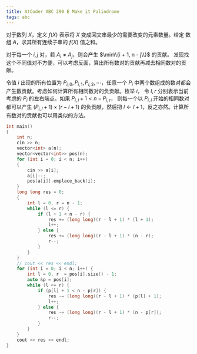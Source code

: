 ```yaml
---
title: AtCoder ABC 290 E Make it Palindrome
tags: abc
---
```


对于数列 $X$，定义 $f(X)$ 表示将 $X$ 变成回文串最少的需要改变的元素数量。给定
数组 $A$，求其所有连续子串的 $f(X)$ 值之和。

对于每一个 $i, j$ 对，若 $A_i \neq A_j$，则会产生 $\min\\{i + 1, n - j\\}$ 的贡献。
发现找这个不同值对不方便，可以考虑反面，算出所有数对的贡献再减去相同数对的贡献。

令值 $i$ 出现的所有位置为 $P_{i, 0}, P_{i, 1}, P_{i, 2}, \cdots$，任意一个 $P_i$
中两个数组成的数对都会产生数贡献。考虑如何计算所有相同数对的负贡献。枚举 $i$，
令 $l, r$ 分别表示当前考虑的 $P_i$ 的左右端点。如果 $P_{i, l} + 1 < n - P_{i, r}$，
则每一个以 $P_{i, l}$ 开始的相同数对都可以产生 $(P_{i, l} + 1) \times (r - l + 1)$ 
的负贡献，然后把 $l \gets l + 1$，反之亦然。计算所有数对的贡献也可以用类似的方法。

```cpp
int main()
{
    int n;
    cin >> n;
    vector<int> a(n);
    vector<vector<int>> pos(n);
    for (int i = 0; i < n; i++)
    {
        cin >> a[i];
        a[i]--;
        pos[a[i]].emplace_back(i);
    }
    long long res = 0;
    {
        int l = 0, r = n - 1;
        while (l <= r) {
            if (l + 1 < n - r) {
                res += (long long)(r - l + 1) * (l + 1);
                l++;
            } else {
                res += (long long)(r - l + 1) * (n - r);
                r--;
            }
        }
    }
    // cout << res << endl;
    for (int i = 0; i < n; i++) {
        int l = 0, r  = pos[i].size() - 1;
        auto &p = pos[i];
        while (l <= r) {
            if (p[l] + 1 < n - p[r]) {
                res -= (long long)(r - l + 1) * (p[l] + 1);
                l++;
            } else {
                res -= (long long)(r - l + 1) * (n - p[r]);
                r--;
            }
        }
    }
    cout << res << endl;
}
```

